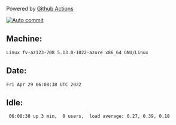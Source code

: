 Powered by [Github Actions](https://github.com/features/actions)

[![Auto commit](https://github.com/gyfary/workstation/workflows/Auto%20commit/badge.svg)](https://github.com/gyfary/workstation/actions?query=workflow%3A%22Auto+commit%22)

## Machine:
```
Linux fv-az123-708 5.13.0-1022-azure x86_64 GNU/Linux
```
## Date:
```
Fri Apr 29 06:08:38 UTC 2022
```
## Idle:
```
 06:08:38 up 3 min,  0 users,  load average: 0.27, 0.39, 0.18
```
